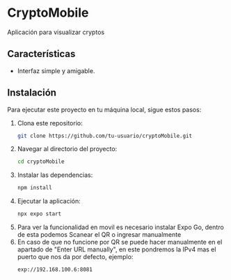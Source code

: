 # CryptoMobile

Aplicación para visualizar cryptos

## Características
- Interfaz simple y amigable.

## Instalación

Para ejecutar este proyecto en tu máquina local, sigue estos pasos:

1. Clona este repositorio:
   ```bash
   git clone https://github.com/tu-usuario/cryptoMobile.git
   ```
2. Navegar al directorio del proyecto:
   ```bash
   cd cryptoMobile
   ```
3. Instalar las dependencias:
   ```bash
   npm install
   ```
3. Ejecutar la aplicación:
   ```bash
   npx expo start
   ```
4. Para ver la funcionalidad en movil es necesario instalar Expo Go, dentro de esta podemos Scanear el QR o ingresar manualmente
5. En caso de que no funcione por QR se puede hacer manualmente en el apartado de "Enter URL manually", en este pondremos la IPv4 mas el puerto que nos da por defecto, ejemplo:
   ```bash
   exp://192.168.100.6:8081
   ```
